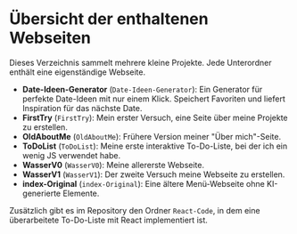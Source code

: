 # Übersicht der enthaltenen Webseiten

Dieses Verzeichnis sammelt mehrere kleine Projekte. Jede Unterordner enthält eine eigenständige Webseite.

- **Date-Ideen-Generator** (`Date-Ideen-Generator`): Ein Generator für perfekte Date-Ideen mit nur einem Klick. Speichert Favoriten und liefert Inspiration für das nächste Date.
- **FirstTry** (`FirstTry`): Mein erster Versuch, eine Seite über meine Projekte zu erstellen.
- **OldAboutMe** (`OldAboutMe`): Frühere Version meiner "Über mich"-Seite.
- **ToDoList** (`ToDoList`): Meine erste interaktive To-Do-Liste, bei der ich ein wenig JS verwendet habe.
- **WasserV0** (`WasserV0`): Meine allererste Webseite.
- **WasserV1** (`WasserV1`): Der zweite Versuch meine Webseite zu erstellen.
- **index-Original** (`index-Original`): Eine ältere Menü-Webseite ohne KI-generierte Elemente.

Zusätzlich gibt es im Repository den Ordner `React-Code`, in dem eine überarbeitete To-Do-Liste mit React implementiert ist.
